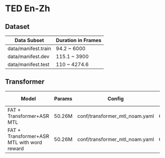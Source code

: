 
# TED En-Zh

## Dataset

| Data Subset | Duration in Frames |
| --- | --- |
| data/manifest.train | 94.2 ~ 6000   |
| data/manifest.dev   | 115.1 ~ 3900   |
| data/manifest.test  | 110 ~ 4274.6 |

## Transformer
| Model | Params | Config | Val loss | Char-BLEU |
| --- | --- | --- | --- | --- |
| FAT + Transformer+ASR MTL | 50.26M | conf/transformer_mtl_noam.yaml | 62.86 | 19.45 |
| FAT + Transformer+ASR MTL with word reward | 50.26M | conf/transformer_mtl_noam.yaml | 62.86 | 20.80 |
